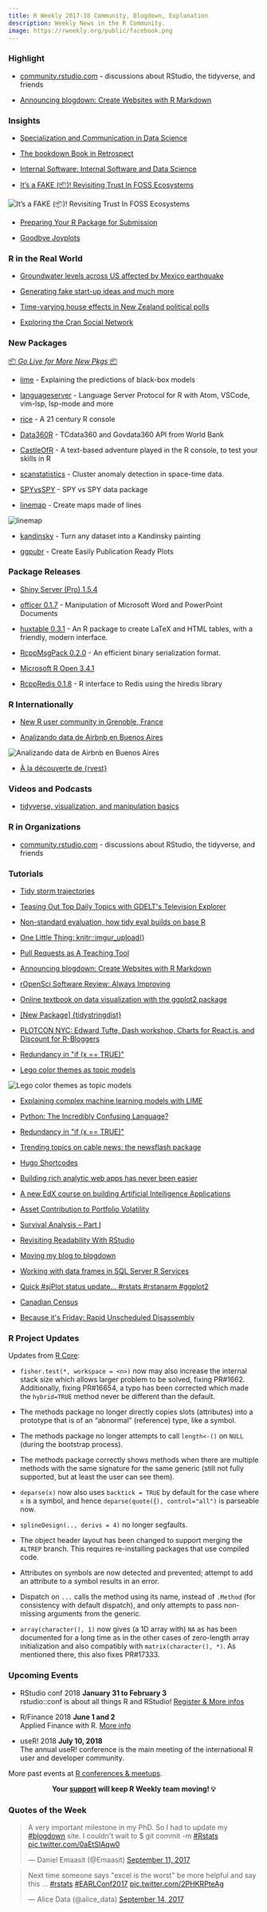 ```yaml
---
title: R Weekly 2017-38 Community, Blogdown, Explanation
description: Weekly News in the R Community.
image: https://rweekly.org/public/facebook.png
---
```


###  Highlight

+ [community.rstudio.com](https://blog.rstudio.com/2017/09/14/rstudio-community/) - discussions about RStudio, the tidyverse, and friends

+ [Announcing blogdown: Create Websites with R Markdown](https://blog.rstudio.com/2017/09/11/announcing-blogdown/)

### Insights

+ [Specialization and Communication in Data Science](https://simplystatistics.org/2017/09/11/specialization-and-communication-in-data-science/)

+ [The bookdown Book in Retrospect](https://yihui.name/en/2017/09/the-bookdown-book-in-retrospect/)

+ [Internal Software: Internal Software and Data Science](http://multithreaded.stitchfix.com/blog/2017/09/15/internal-software-and-data-science/)

+ [It’s a FAKE (📦)! Revisiting Trust In FOSS Ecosystems](https://rud.is/b/2017/09/15/its-a-fake-%F0%9F%93%A6-revisiting-trust-in-foss-ecosystems/)

![It’s a FAKE (📦)! Revisiting Trust In FOSS Ecosystems](https://i0.wp.com/rud.is/b/wp-content/uploads/2017/09/download_counts_per_day-1.png?ssl=1)

+ [Preparing Your R Package for Submission](http://johnmuschelli.com/neuroc/getting_ready_for_submission/index.html)

+ [Goodbye Joyplots](http://serialmentor.com/blog/2017/9/15/goodbye-joyplots)

###  R in the Real World

+ [Groundwater levels across US affected by Mexico earthquake](https://owi.usgs.gov/blog/earthquake/)

+ [Generating fake start-up ideas and much more](http://asbcllc.com/blog/2017/september/juice_err_ohhh/index.html)

+ [Time-varying house effects in New Zealand political polls](http://ellisp.github.io/blog/2017/09/16/time-varying-house-effects)

+ [Exploring the Cran Social Network](http://www.pieceofk.fr/?p=431)

###  New Packages

<p class="added-hostname"><a href="https://rweekly.org/live" target="_blank" class="externalLink">📦 <i>Go Live for More New Pkgs</i> 📦</a></p>

+ [lime](http://www.data-imaginist.com/2017/Announcing-lime/) - Explaining the predictions of black-box models

+ [languageserver](https://github.com/REditorSupport/languageserver) - Language Server Protocol for R with Atom, VSCode, vim-lsp, lsp-mode and more

+ [rice](https://github.com/randy3k/rice) - A 21 century R console

+ [Data360R](https://blogs.worldbank.org/opendata/introducing-data360r-data-power-r) - TCdata360 and Govdata360 API from World Bank

+ [CastleOfR](https://github.com/gsimchoni/CastleOfR) - A text-based adventure played in the R console, to test your skills in R

+ [scanstatistics](https://github.com/BenjaK/scanstatistics) - Cluster anomaly detection in space-time data.

+ [SPYvsSPY](https://github.com/shabbychef/SPYvsSPY) - SPY vs SPY data package

+ [linemap](https://github.com/rCarto/linemap) - Create maps made of lines

![linemap](https://raw.githubusercontent.com/rweekly/image/master/2017-03/mordor.png)

+ [kandinsky](https://github.com/gsimchoni/kandinsky) - Turn any dataset into a Kandinsky painting

+ [ggpubr](http://www.sthda.com/english/wiki/ggpubr-create-easily-publication-ready-plots) - Create Easily Publication Ready Plots

### Package Releases

+ [Shiny Server (Pro) 1.5.4](https://blog.rstudio.com/2017/09/12/shiny-server-pro-1-5-4/)

+ [officer 0.1.7](https://cran.r-project.org/web/packages/officer/index.html) - Manipulation of Microsoft Word and PowerPoint Documents

+ [huxtable 0.3.1](https://github.com/hughjonesd/huxtable) - An R package to create LaTeX and HTML tables, with a friendly, modern interface.

+ [RcppMsgPack 0.2.0](http://dirk.eddelbuettel.com/blog/2017/09/13#rcppmsgpack_0.2.0) - An efficient binary serialization format.

+ [Microsoft R Open 3.4.1](http://blog.revolutionanalytics.com/2017/09/mro-341-now-available.html)

+ [RcppRedis 0.1.8](http://dirk.eddelbuettel.com/blog/2017/09/13#rcppredis_0.1.8) - R interface to Redis using the hiredis library

###  R Internationally

+ [New R user community in Grenoble, France](https://statisfaction.wordpress.com/2017/09/13/new-r-user-community-in-grenoble-france/)

+ [Analizando data de Airbnb en Buenos Aires](https://bitsandbricks.github.io/post/analizando-data-de-airbnb-en-buenos-aires/)

![Analizando data de Airbnb en Buenos Aires](https://bitsandbricks.github.io/post/img/reporte_inmobiliario.png)

+ [À la découverte de {rvest}](https://thinkr.fr/rvest/)

###  Videos and Podcasts

+ [tidyverse, visualization, and manipulation basics](https://www.rstudio.com/resources/webinars/tidyverse-visualization-and-manipulation-basics/)

###  R in Organizations

+ [community.rstudio.com](https://blog.rstudio.com/2017/09/14/rstudio-community/) - discussions about RStudio, the tidyverse, and friends

###  Tutorials

+ [Tidy storm trajectories](http://r-spatial.org/r/2017/08/28/nest.html)

+ [Teasing Out Top Daily Topics with GDELT's Television Explorer](https://rud.is/b/2017/09/09/teasing-out-top-daily-topics-with-gdelts-television-explorer/)

+ [Non-standard evaluation, how tidy eval builds on base R](https://edwinth.github.io/blog/nse/)

+ [One Little Thing: knitr::imgur_upload()](https://yihui.name/en/2017/09/knitr-imgur-upload/)

+ [Pull Requests as A Teaching Tool](https://yihui.name/en/2017/09/pull-requests-as-a-teaching-tool/)

+ [Announcing blogdown: Create Websites with R Markdown](https://blog.rstudio.com/2017/09/11/announcing-blogdown/)

+ [rOpenSci Software Review: Always Improving](http://ropensci.org/blog/blog/2017/09/11/software-review-update)

+ [Online textbook on data visualization with the ggplot2 package](http://blog.revolutionanalytics.com/2017/09/data-visualization-for-social-science.html)

+ [[New Package] {tidystringdist}](http://colinfay.me/tidystringdist/)

+ [PLOTCON NYC: Edward Tufte, Dash workshop, Charts for React.js, and Discount for R-Bloggers](http://moderndata.plot.ly/plotcon-nyc-edward-tufte-keynote-dash-workshop-data-viz-for-react-and-discount-for-r-bloggers/)

+ [Redundancy in "if (x == TRUE)"](https://yihui.name/en/2017/09/redundancy-in-if-x-true/)

+ [Lego color themes as topic models](http://nateaff.com/2017/09/11/lego-topic-models/)

![Lego color themes as topic models](https://d33wubrfki0l68.cloudfront.net/9ec30fb3ccb384c75487efdb10a5a81fdb8c47ec/59d2c/img/plot-relative-1.png)

+ [Explaining complex machine learning models with LIME](https://datascienceplus.com/explaining-complex-machine-learning-models-with-lime/)

+ [Python: The Incredibly Confusing Language?](https://yihui.name/en/2017/09/python-the-incredibly-confusing-language/)

+ [Redundancy in "if (x == TRUE)"](https://yihui.name/en/2017/09/redundancy-in-if-x-true/)

+ [Trending topics on cable news: the newsflash package](http://blog.revolutionanalytics.com/2017/09/newsflash.html)

+ [Hugo Shortcodes](https://www.mytinyshinys.com/2017/09/12/hugo-shortcodes)

+ [Building rich analytic web apps has never been easier](http://moderndata.plot.ly/dash-shiny-and-plotly-js-master-classes-in-nyc-november-16-17/)

+ [A new EdX course on building Artificial Intelligence Applications](http://blog.revolutionanalytics.com/2017/09/a-new-edx-course-on-building-artificial-intelligence-applications.html)

+ [Asset Contribution to Portfolio Volatility](https://rviews.rstudio.com/2017/09/13/asset-contribution-to-portfolio-volatility/)

+ [Survival Analysis – Part I](https://datascienceplus.com/survival-analysis-part-i/)

+ [Revisiting Readability With RStudio](https://rud.is/b/2017/09/13/revisiting-readability-with-rstudio/)

+ [Moving my blog to blogdown](https://shirinG.github.io/blogdown/2017/09/14/moving-my-blog-to-blogdown)

+ [Working with data frames in SQL Server R Services](http://blog.revolutionanalytics.com/2017/09/r-services-working-with-data-frames.html)

+ [Quick #sjPlot status update… #rstats #rstanarm #ggplot2](https://strengejacke.wordpress.com/2017/09/15/quick-sjplot-status-update-rstats-rstanarm-ggplot2/)

+ [Canadian Census](https://www.mytinyshinys.com/2017/09/13/canadian-census)

+ [Because it's Friday: Rapid Unscheduled Disassembly](http://blog.revolutionanalytics.com/2017/09/because-its-friday-spacex.html)

###  R Project Updates

Updates from [R Core](http://developer.r-project.org/blosxom.cgi/R-devel/NEWS):

+ `fisher.test(*, workspace = <n>)` now may also increase the internal stack size which allows larger problem to be solved, fixing PR#1662. Additionally, fixing PR#16654, a typo has been corrected which made the `hybrid=TRUE` method never be different than the default.

+ The methods package no longer directly copies slots (attributes) into a prototype that is of an “abnormal” (reference) type, like a symbol.

+ The methods package no longer attempts to call `length<-()` on `NULL` (during the bootstrap process).

+ The methods package correctly shows methods when there are multiple methods with the same signature for the same generic (still not fully supported, but at least the user can see them).

+ `deparse(x)` now also uses `backtick = TRUE` by default for the case where `x` is a symbol, and hence `deparse(quote(`{`), control="all")` is parseable now.

+ `splineDesign(.., derivs = 4)` no longer segfaults.

+ The object header layout has been changed to support merging the `ALTREP` branch. This requires re-installing packages that use compiled code.

+ Attributes on symbols are now detected and prevented; attempt to add an attribute to a symbol results in an error.

+ Dispatch on `...` calls the method using its name, instead of `.Method` (for consistency with default dispatch), and only attempts to pass non-missing arguments from the generic.

+ `array(character(), 1)` now gives (a 1D array with) `NA` as has been documented for a long time as in the other cases of zero-length array initialization and also compatibly with `matrix(character(), *)`. As mentioned there, this also fixes PR#17333.

###  Upcoming Events

+ RStudio conf 2018 **January 31 to February 3** <br />
rstudio::conf is about all things R and RStudio! [Register & More infos](https://www.rstudio.com/conference/)

+ R/Finance 2018 **June 1 and 2** <br />
Applied Finance with R. [More info](http://www.rinfinance.com)

+ useR! 2018 **July 10, 2018** <br />
The annual useR! conference is the main meeting of the international R user and developer community.

More past events at [R conferences & meetups](https://conf.rweekly.org).

<p class="hide-support added-hostname support-rweekly" style="text-align: center;font-weight: bold;">Your <a class="non-visited externalLink" href="https://www.patreon.com/rweekly" onclick="pas(this)">support</a> will keep R Weekly team moving! 💡</p>

###  Quotes of the Week

<blockquote class="twitter-tweet" data-lang="en"><p lang="en" dir="ltr">A very important milestone in my PhD. So I had to update my <a href="https://twitter.com/hashtag/blogdown?src=hash">#blogdown</a> site. I couldn&#39;t wait to $ git commit -m <a href="https://twitter.com/hashtag/Rstats?src=hash">#Rstats</a> <a href="https://t.co/0aEtSIAqw0">pic.twitter.com/0aEtSIAqw0</a></p>&mdash; Daniel Emaasit (@Emaasit) <a href="https://twitter.com/Emaasit/status/907350626715148288">September 11, 2017</a></blockquote>

<blockquote class="twitter-tweet" data-lang="en"><p lang="en" dir="ltr">Next time someone says &quot;excel is the worst&quot; be more helpful and say this ... <a href="https://twitter.com/hashtag/rstats?src=hash">#rstats</a> <a href="https://twitter.com/hashtag/EARLConf2017?src=hash">#EARLConf2017</a> <a href="https://t.co/2PHKRPteAg">pic.twitter.com/2PHKRPteAg</a></p>&mdash; Alice Data (@alice_data) <a href="https://twitter.com/alice_data/status/908249895559159809">September 14, 2017</a></blockquote>
